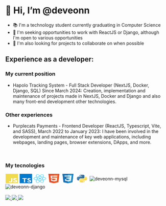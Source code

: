 <!---
deveonn/deveonn is a ✨ special ✨ repository because its `README.md` (this file) appears on your GitHub profile.
You can click the Preview link to take a look at your changes.
--->

# 👋 Hi, I’m @deveonn

- 📚 I'm a technology student currently graduating in Computer Science
- 👀 I'm seeking opportunities to work with ReactJS or Django, although I'm open to various opportunities
- 💞️ I'm also looking for projects to collaborate on when possible

## Experience as a developer:
### My current position
- Hapolo Tracking System -  Full Stack Developer (NextJS, Docker, Django, SQL) Since March 2024: Creation, implementation and maintenance of projects made in NextJS, Docker and Django and also many front-end development other technologies.

 ### Other experiences
- Purplecats Payments - Frontend Developer (ReactJS, Typescript, Vite, and SASS), March 2022 to January 2023: I have been involved in the development and maintenance of key web applications, including webpages, landing pages, browser extensions, DApps, and more.
<br/>

### My tecnologies
<div style="display: inline_block">
  <img align="center" alt="deveonn-js" height="30" width="40" src="https://raw.githubusercontent.com/devicons/devicon/master/icons/javascript/javascript-plain.svg">
  <img align="center" alt="deveonn-ts" height="30" width="40" src="https://raw.githubusercontent.com/devicons/devicon/master/icons/typescript/typescript-plain.svg">
  <img align="center" alt="deveonn-react" height="30" width="40" src="https://raw.githubusercontent.com/devicons/devicon/master/icons/react/react-original.svg">
  <img align="center" alt="deveonn-html" height="30" width="40" src="https://raw.githubusercontent.com/devicons/devicon/master/icons/html5/html5-original.svg">
  <img align="center" alt="deveonn-css" height="30" width="40" src="https://raw.githubusercontent.com/devicons/devicon/master/icons/css3/css3-original.svg">
  <img align="center" alt="deveonn-python" height="30" width="40" src="https://raw.githubusercontent.com/devicons/devicon/master/icons/python/python-original.svg">
  <img align="center" alt="deveonn-mysql" height="30" width="40" src="https://cdn.jsdelivr.net/gh/devicons/devicon@latest/icons/mysql/mysql-original-wordmark.svg" />
  <img align="center" alt="deveonn-django" height="30" width="40" src="https://cdn.jsdelivr.net/gh/devicons/devicon@latest/icons/django/django-plain.svg" />
 
</div>
</br>
<div>
  <a href="https://www.instagram.com/e_mersauro/" target="_blank">
    <img src="https://img.shields.io/badge/-Instagram-%23E4405F?style=for-the-badge&logo=instagram&logoColor=white" target="_blank">
  </a>
  
  <a href ="mailto:dev.eon@outlook.com">
    <img src="https://img.shields.io/badge/-email-%23333?style=for-the-badge&logo=gmail&logoColor=white" target="_blank">
  </a>
  
  <a href="https://www.linkedin.com/in/emersonvargas222/" target="_blank">
    <img src="https://img.shields.io/badge/-LinkedIn-%230077B5?style=for-the-badge&logo=linkedin&logoColor=white" target="_blank">
  </a>
</div>
